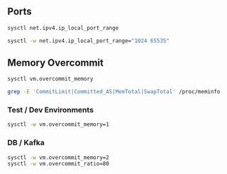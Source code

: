 ## Ports

```bash
sysctl net.ipv4.ip_local_port_range
```

```bash
sysctl -w net.ipv4.ip_local_port_range="1024 65535"
```

## Memory Overcommit

```bash
sysctl vm.overcommit_memory
```

```bash
grep -E 'CommitLimit|Committed_AS|MemTotal|SwapTotal' /proc/meminfo
```

### Test / Dev Environments

```bash
sysctl -w vm.overcommit_memory=1
```

### DB / Kafka

```bash
sysctl -w vm.overcommit_memory=2
sysctl -w vm.overcommit_ratio=80
```